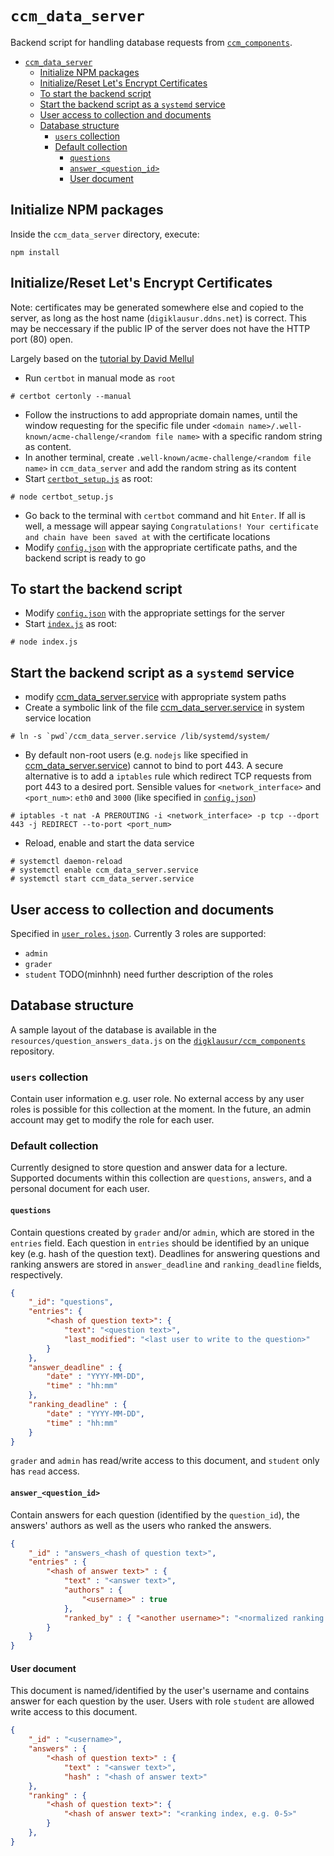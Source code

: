 # `ccm_data_server`

Backend script for handling database requests from [`ccm_components`](https://github.com/DigiKlausur/ccm_components).

- [`ccm_data_server`](#ccmdataserver)
  - [Initialize NPM packages](#initialize-npm-packages)
  - [Initialize/Reset Let's Encrypt Certificates](#initializereset-lets-encrypt-certificates)
  - [To start the backend script](#to-start-the-backend-script)
  - [Start the backend script as a `systemd` service](#start-the-backend-script-as-a-systemd-service)
  - [User access to collection and documents](#user-access-to-collection-and-documents)
  - [Database structure](#database-structure)
    - [`users` collection](#users-collection)
    - [Default collection](#default-collection)
      - [`questions`](#questions)
      - [`answer_<question_id>`](#answerquestionid)
      - [User document](#user-document)

## Initialize NPM packages

Inside the `ccm_data_server` directory, execute:
```
npm install
```

## Initialize/Reset Let's Encrypt Certificates

Note: certificates may be generated somewhere else and copied to the server, as long as the host name
(`digiklausur.ddns.net`) is correct. This may be neccessary if the public IP of the server does not have
the HTTP port (80) open.

Largely based on the [tutorial by David Mellul](https://itnext.io/node-express-letsencrypt-generate-a-free-ssl-certificate-and-run-an-https-server-in-5-minutes-a730fbe528ca)
* Run `certbot` in manual mode as `root`
```
# certbot certonly --manual
```
* Follow the instructions to add appropriate domain names, until the window requesting for the specific file
under `<domain name>/.well-known/acme-challenge/<random file name>` with a specific random string as content.
* In another terminal, create `.well-known/acme-challenge/<random file name>` in `ccm_data_server` and add
the random string as its content
* Start [`certbot_setup.js`](./certbot_setup.js) as root:
```
# node certbot_setup.js
```
* Go back to the terminal with `certbot` command and hit `Enter`. If all is well, a message will appear saying
`Congratulations! Your certificate and chain have been saved at` with the certificate locations
* Modify [`config.json`](./config/configs.json) with the appropriate certificate paths, and the backend script is ready to go

## To start the backend script

* Modify [`config.json`](./config/configs.json) with the appropriate settings for the server
* Start [`index.js`](./index.js) as root:
```
# node index.js
```

## Start the backend script as a `systemd` service

* modify [ccm_data_server.service](./ccm_data_server.service) with appropriate system paths
* Create a symbolic link of the file [ccm_data_server.service](./ccm_data_server.service) in system service location
```
# ln -s `pwd`/ccm_data_server.service /lib/systemd/system/
```
* By default non-root users (e.g. `nodejs` like specified in [ccm_data_server.service](./ccm_data_server.service))
  cannot to bind to port 443. A secure alternative is to add a `iptables` rule which redirect TCP requests from port 443
  to a desired port. Sensible values for `<network_interface>` and `<port_num>`: `eth0` and `3000` (like specified in
  [`config.json`](./config/configs.json))
```
# iptables -t nat -A PREROUTING -i <network_interface> -p tcp --dport 443 -j REDIRECT --to-port <port_num>
```
* Reload, enable and start the data service
```
# systemctl daemon-reload
# systemctl enable ccm_data_server.service
# systemctl start ccm_data_server.service
```

## User access to collection and documents

Specified in [`user_roles.json`](./config/user_roles.json). Currently 3 roles are supported:
* `admin`
* `grader`
* `student`
TODO(minhnh) need further description of the roles

## Database structure

A sample layout of the database is available in the `resources/question_answers_data.js` on the
[`digklausur/ccm_components`](https://github.com/DigiKlausur/ccm_components) repository.

### `users` collection

Contain user information e.g. user role. No external access by any user roles is possible for this collection
at the moment. In the future, an admin account may get to modify the role for each user.

### Default collection

Currently designed to store question and answer data for a lecture. Supported documents within this collection are
`questions`, `answers`, and a personal document for each user.

#### `questions`

Contain questions created by `grader` and/or `admin`, which are stored in the `entries` field. Each question in
`entries` should be identified by an unique key (e.g. hash of the question text). Deadlines for answering questions
and ranking answers are stored in `answer_deadline` and `ranking_deadline` fields, respectively.
```json
{
    "_id": "questions",
    "entries": {
        "<hash of question text>": {
            "text": "<question text>",
            "last_modified": "<last user to write to the question>"
        }
    },
    "answer_deadline" : {
        "date" : "YYYY-MM-DD",
        "time" : "hh:mm"
    },
    "ranking_deadline" : {
        "date" : "YYYY-MM-DD",
        "time" : "hh:mm"
    }
}
```

`grader` and `admin` has read/write access to this document, and `student` only has `read` access.

#### `answer_<question_id>`

Contain answers for each question (identified by the `question_id`), the answers' authors as well as the users who
ranked the answers.
```json
{
    "_id" : "answers_<hash of question text>",
    "entries" : {
        "<hash of answer text>" : {
            "text" : "<answer text>",
            "authors" : {
                "<username>" : true
            },
            "ranked_by" : { "<another username>": "<normalized ranking value>" }
        }
    }
}
```

#### User document

This document is named/identified by the user's username and contains answer for each question by the user. Users with
role `student` are allowed write access to this document.

```json
{
    "_id" : "<username>",
    "answers" : {
        "<hash of question text>" : {
            "text" : "<answer text>",
            "hash" : "<hash of answer text>"
    },
    "ranking" : {
        "<hash of question text>": {
            "<hash of answer text>": "<ranking index, e.g. 0-5>"
        }
    },
}
```
